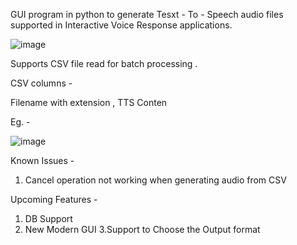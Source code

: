 GUI program in python to generate Tesxt - To - Speech audio files supported in Interactive Voice Response applications.

![image](https://github.com/umashankar47/TTStoIVRAudio/assets/159722680/693af828-51ea-43aa-a1f4-9acec35e97dd)


Supports CSV file read for batch processing .

CSV  columns - 

Filename with extension , TTS Conten

Eg. - 

![image](https://github.com/umashankar47/TTStoIVRAudio/assets/159722680/1fceb1e7-a549-41eb-92ec-d3e27542fd14)



Known Issues - 

1. Cancel operation not working when generating audio from CSV

Upcoming Features  - 

1. DB Support
2. New Modern GUI
3.Support to Choose the Output format

 

